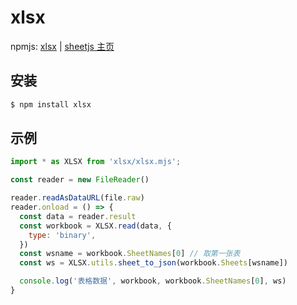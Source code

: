 # xlsx


npmjs: [xlsx](https://www.npmjs.com/package/xlsx) | [sheetjs 主页](https://sheetjs.com/)


## 安装


```bash
$ npm install xlsx
```


## 示例


```javascript
import * as XLSX from 'xlsx/xlsx.mjs';

const reader = new FileReader()

reader.readAsDataURL(file.raw)
reader.onload = () => {
  const data = reader.result
  const workbook = XLSX.read(data, {
    type: 'binary',
  })
  const wsname = workbook.SheetNames[0] // 取第一张表
  const ws = XLSX.utils.sheet_to_json(workbook.Sheets[wsname])

  console.log('表格数据', workbook, workbook.SheetNames[0], ws)
}
```
